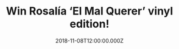 ---
campaign-uuid: "c-ebdfd2cc-42a5-4372-ad1b-b2df5a556fee"
type: "Competition"
category: "Gifts"
date: "2018-11-08T12:00:00.000Z"
end-date: "2018-12-08T23:59:00.000Z"
disable-form: false
is_promoted: false
has_entry_page: true
title: "Win Rosalía ‘El Mal Querer’ vinyl edition!"
competition-description: "<p>If you haven’t heard of her yet… you don’t know what\
  \ you’re missing out! We have in our hands the brand new album of the flamenco’\
  s start sensation Rosalía ‘El Mal Querer’ vinyl edition. Rosalía has a lot to say\
  \ and that’s what she does across 11 amazing songs in her brand new album.</p>\n\
  <p>Want to discover the flamenco-pop star sensation? Click below for a chance to\
  \ win.</p>\n"
hero-header: "Win Rosalía ‘El Mal Querer’ vinyl edition!"
terms-confirmation: "N/A"
banner-img: "https://assets.expresslyapp.com/asset-57cf4c34-2d98-47f4-af55-177b4a717e87.jpg"
logo-left-href: "http://club.expressly.io"
logo-left-image: "https://assets.expresslyapp.com/asset-00eeb775-0627-4d5b-b1a6-ccc7395824d6.jpg"
logo-left-title: "ExpresslyClub"
bg-image-hero: "https://assets.expresslyapp.com/asset-881b6060-4178-4457-8df5-8fe0056b050e.jpg"
bg-image-first: "https://assets.expresslyapp.com/asset-a8bb5b00-058b-4369-a860-7b239369677a.jpg"
section1-content: "<p>Rosalía, the Catalan singer, is a gamechanger. She has revolutionised\
  \ the sound of flamenco all around the world. ‘El Mal Querer’, her brand new statement,\
  \ has already conquered the heart of lots of amazing artist nowadays such as Dua\
  \ Lipa, Pharrell Williams, Ariana Grande… and many more.</p>\n<p>The Spanish singer\
  \ is already a star in Spain and right now is getting all the attention from the\
  \ English-language press, which rarely engages with Spanish-language music. She\
  \ knows how to make an impression and with her new album and fantastic music videos\
  \ she has impressed pretty much everybody all over the world.</p>\n<p>Enter the\
  \ form below for a chance to win Rosalia’s brand new album ‘ El Mal Querer’ on vinyl\
  \ edition and discover all of her amazing hits.</p>\n"
entry-title: "Win Rosalía ‘El Mal Querer’ vinyl edition!"
entry-content: "<p>Enter the draw to win Rosalía ‘El Mal Querer’ vinyl edition\nby\
  \ completing the form below before 23:59 on 8th of December 2018.</p>\n"
has-winner: false
prize-description: "Rosalía ‘El Mal Querer’ vinyl edition."
special-conditions: "Multiple entries are allowed up to one every day.\r\nThis competition\
  \ is also available on: https://aaa.nme.com/competitions/rosalia-el-mal-querer-vinyl-editiom"
country-restrictions:
- "GB"
---